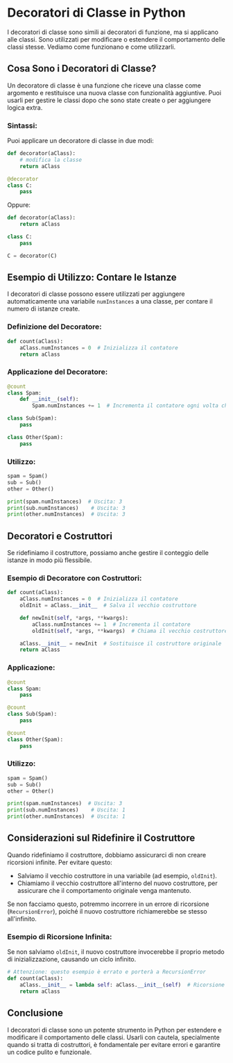 # Decoratori di Classe in Python

I decoratori di classe sono simili ai decoratori di funzione, ma si applicano alle classi. Sono utilizzati per modificare o estendere il comportamento delle classi stesse. Vediamo come funzionano e come utilizzarli.

## Cosa Sono i Decoratori di Classe?

Un decoratore di classe è una funzione che riceve una classe come argomento e restituisce una nuova classe con funzionalità aggiuntive. Puoi usarli per gestire le classi dopo che sono state create o per aggiungere logica extra.

### Sintassi:
Puoi applicare un decoratore di classe in due modi:

```python
def decorator(aClass):
    # modifica la classe
    return aClass

@decorator
class C:
    pass
```
Oppure:
```python
def decorator(aClass):
    return aClass

class C:
    pass

C = decorator(C)
```

## Esempio di Utilizzo: Contare le Istanze

I decoratori di classe possono essere utilizzati per aggiungere automaticamente una variabile `numInstances` a una classe, per contare il numero di istanze create.

### Definizione del Decoratore:
```python
def count(aClass):
    aClass.numInstances = 0  # Inizializza il contatore
    return aClass
```

### Applicazione del Decoratore:
```python
@count
class Spam:
    def __init__(self):
        Spam.numInstances += 1  # Incrementa il contatore ogni volta che viene creata un'istanza

class Sub(Spam):
    pass

class Other(Spam):
    pass
```

### Utilizzo:
```python
spam = Spam()
sub = Sub()
other = Other()

print(spam.numInstances)  # Uscita: 3
print(sub.numInstances)    # Uscita: 3
print(other.numInstances)  # Uscita: 3
```

## Decoratori e Costruttori

Se ridefiniamo il costruttore, possiamo anche gestire il conteggio delle istanze in modo più flessibile.

### Esempio di Decoratore con Costruttori:
```python
def count(aClass):
    aClass.numInstances = 0  # Inizializza il contatore
    oldInit = aClass.__init__  # Salva il vecchio costruttore

    def newInit(self, *args, **kwargs):
        aClass.numInstances += 1  # Incrementa il contatore
        oldInit(self, *args, **kwargs)  # Chiama il vecchio costruttore

    aClass.__init__ = newInit  # Sostituisce il costruttore originale
    return aClass
```

### Applicazione:
```python
@count
class Spam:
    pass

@count
class Sub(Spam):
    pass

@count
class Other(Spam):
    pass
```

### Utilizzo:
```python
spam = Spam()
sub = Sub()
other = Other()

print(spam.numInstances)  # Uscita: 3
print(sub.numInstances)    # Uscita: 1
print(other.numInstances)  # Uscita: 1
```

## Considerazioni sul Ridefinire il Costruttore

Quando ridefiniamo il costruttore, dobbiamo assicurarci di non creare ricorsioni infinite. Per evitare questo:

- Salviamo il vecchio costruttore in una variabile (ad esempio, `oldInit`).
- Chiamiamo il vecchio costruttore all'interno del nuovo costruttore, per assicurare che il comportamento originale venga mantenuto.

Se non facciamo questo, potremmo incorrere in un errore di ricorsione (`RecursionError`), poiché il nuovo costruttore richiamerebbe se stesso all'infinito.

### Esempio di Ricorsione Infinita:
Se non salviamo `oldInit`, il nuovo costruttore invocerebbe il proprio metodo di inizializzazione, causando un ciclo infinito.

```python
# Attenzione: questo esempio è errato e porterà a RecursionError
def count(aClass):
    aClass.__init__ = lambda self: aClass.__init__(self)  # Ricorsione infinita!
    return aClass
```

## Conclusione

I decoratori di classe sono un potente strumento in Python per estendere e modificare il comportamento delle classi. Usarli con cautela, specialmente quando si tratta di costruttori, è fondamentale per evitare errori e garantire un codice pulito e funzionale.